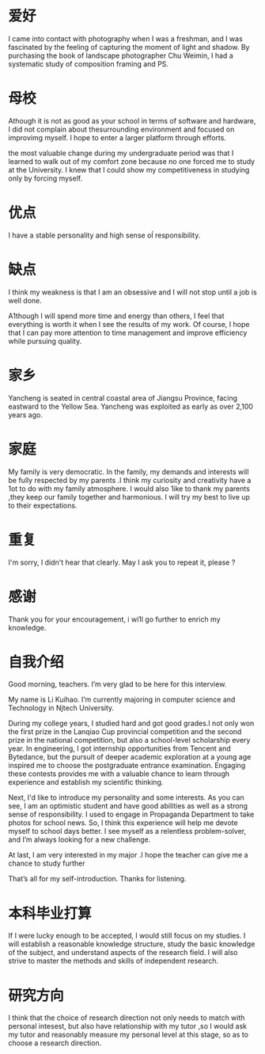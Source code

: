 # 爱好
I came into contact with photography when I was a freshman, and I was fascinated by the feeling of capturing the moment of light and shadow. By purchasing the book of landscape photographer Chu Weimin, I had a systematic study of composition framing and PS.

# 母校
Athough it is not as good as your school in terms of software and hardware, I did not complain about thesurrounding environment and focused on improvimg myself. I hope to enter a larger platform through efforts.

the most valuable change during my undergraduate period was that I learned to walk out of my comfort zone because no one forced me to study at the University. I knew that I could show my 
competitiveness in studying only by forcing myself.

# 优点
I have a stable personality and high sense oÍ responsibility.

# 缺点
I think my weakness is that I am an obsessive and I will not stop until a job is well done.

A1though I will spend more time and energy than others, I feel that everything is worth it when I see the results of my work. Of course, I hope that I can pay more attention to time management and improve efficiency while pursuing quality.

# 家乡
Yancheng is seated in central coastal area of Jiangsu Province, facing eastward to the Yellow Sea. 
Yancheng was exploited as early as over 2,100 years ago. 

# 家庭
My family is very democratic. In the family, my demands and interests will be fully respected by my parents .I think my curiosity and creativity have a 1ot to do with my family atmosphere.
I would also 1ike to thank my parents ,they keep our family together and harmonious. I will try my best to live up to their expectations.

# 重复
I'm sorry, I didn't hear that clearly. May I ask you to repeat it, please ?

# 感谢
Thank you for your encouragement, i wi1l go further to enrich my knowledge.
# 自我介绍

Good morning, teachers. I’m very glad to be here for this interview.

My name is Li Kuihao. I’m currently majoring in computer science and Technology in Njtech University.

During my college years, I studied hard and got good grades.I not only won the first prize in the Lanqiao Cup provincial competition and the second prize in the national competition, but also a school-level scholarship every year.
In engineering, I got internship opportunities from Tencent and Bytedance, but the pursuit of deeper academic exploration at a young age inspired me to choose the postgraduate entrance examination.
Engaging these contests provides me with a valuable chance to learn through  experience and establish my scientific thinking.

Next, I'd like to introduce my personality and some interests. As you can see, I am an optimistic student and have good abilities as well as a strong sense of responsibility. 
I used to engage in Propaganda Department to take photos for school news. So, I think this experience will help me devote myself to school days better.
I see myself as a relentless problem-solver, and I’m always looking for a new challenge.

At last, I am very interested in my major .I hope the teacher can give me a chance to study further

That’s all for my self-introduction. Thanks for listening.

# 本科毕业打算
If I were lucky enough to be accepted, I would still focus on my studies. I will establish a reasonable knowledge structure, study the basic knowledge of the subject, and understand aspects of the research field. I will also strive to master the methods and skills of independent research. 

# 研究方向
 I think that the choice of research direction not only needs to match with personal intesest, but also have relationship with my tutor ,so I would ask my tutor and reasonably measure my personal level at this stage, so as to choose a research direction.


